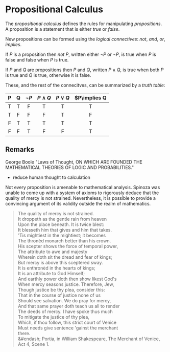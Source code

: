 # Propositional Calculus

The _propositional calculus_ defines the rules for manipulating _propositions_.
A proposition is a statement that is either _true_ or _false_.

New propositions can be formed using the _logical connectives_: _not_,
_and_, _or_, _implies_.  

If $P$ is a proposition then _not_ $P$, written either $\lnot P$ or $\neg P$, is true
when $P$ is false and false when $P$ is true.

If $P$ and $Q$ are propositions then $P$ and $Q$, written $P\land Q$, is true when both $P$ is true
and $Q$ is true, otherwise it is false.

These, and the rest of the connecitves, can be summarized by a _truth table_:

| P | Q | $\lnot P$ | $P \land Q$ | $P \lor Q$ | $P\implies Q |
| :---: | :---:| :---:| :---:| :---:| :---: |
| T | T | F | T | T | T |
| T | F | F | F | T | F |
| F | T | T | T | T | T |
| F | F | T | F | F | T |


## Remarks


George Boole "Laws of Thought, ON WHICH ARE FOUNDED THE MATHEMATICAL THEORIES OF LOGIC AND PROBABILITIES."
- reduce human thought to calculation

Not every proposition is amenable to mathematical analysis.
Spinoza was unable to come up with a system of axioms to
rigorously deduce that the quality of mercy is not strained.
Nevertheless, it is possible to provide a convincing argument
of its validity outside the realm of mathematics.

> The quality of mercy is not strained.  
    It droppeth as the gentle rain from heaven  
    Upon the place beneath. It is twice blest:  
    It blesseth him that gives and him that takes.  
    'Tis mightiest in the mightiest; it becomes  
    The thronèd monarch better than his crown.  
    His scepter shows the force of temporal power,  
    The attribute to awe and majesty  
    Wherein doth sit the dread and fear of kings;  
    But mercy is above this sceptered sway.  
    It is enthronèd in the hearts of kings;  
    It is an attribute to God Himself;  
    And earthly power doth then show likest God's  
    When mercy seasons justice. Therefore, Jew,  
    Though justice be thy plea, consider this:  
    That in the course of justice none of us  
    Should see salvation. We do pray for mercy,  
    And that same prayer doth teach us all to render  
    The deeds of mercy. I have spoke thus much  
    To mitigate the justice of thy plea,  
    Which, if thou follow, this strict court of Venice  
    Must needs give sentence 'gainst the merchant  
    there.  
    &#endash; Portia, in William Shakespeare, The Merchant of Venice, Act 4, Scene 1.
